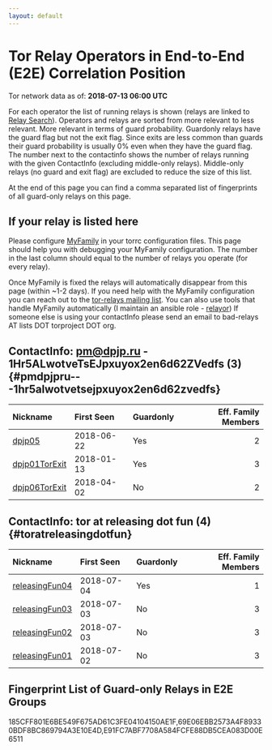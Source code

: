 ```yaml
---
layout: default
---
```



# Tor Relay Operators in End-to-End (E2E) Correlation Position

Tor network data as of: **2018-07-13 06:00 UTC**

For each operator the list of running relays is shown (relays are linked to [Relay Search](https://metrics.torproject.org/rs.html)).
Operators and relays are sorted from more relevant to less relevant. More relevant in terms of guard probability.
Guardonly relays have the guard flag but not the exit flag.
Since exits are less common than guards their guard probability is usually 0% even when they have the guard flag.
The number next to the contactinfo shows the number of relays running with the given ContactInfo (excluding middle-only relays).
Middle-only relays (no guard and exit flag) are excluded to reduce the size of this list.

At the end of this page you can find a comma separated list of fingerprints of all guard-only relays on this page.

## If your relay is listed here
Please configure [MyFamily](https://www.torproject.org/docs/tor-manual.html.en#MyFamily) in your torrc configuration files.
This page should help you with debugging your MyFamily configuration. The number in the last column should equal to the number of
relays you operate (for every relay).

Once MyFamily is fixed the relays will automatically disappear from this page (within ~1-2 days).
If you need help with the MyFamily configuration you can reach out to the
[tor-relays mailing list](https://lists.torproject.org/cgi-bin/mailman/listinfo/tor-relays).
You can also use tools that handle MyFamily automatically (I maintain an ansible role - 
[relayor](https://medium.com/@nusenu/deploying-tor-relays-with-ansible-6612593fa34d))
If someone else is using your contactInfo please send an email to bad-relays AT lists DOT torproject DOT org.


## ContactInfo: pm@dpjp.ru - 1Hr5ALwotveTsEJpxuyox2en6d62ZVedfs (3) {#pmdpjpru---1hr5alwotvetsejpxuyox2en6d62zvedfs}

| Nickname                                                                                                 | First Seen   | Guardonly   |   Eff. Family Members |
|:---------------------------------------------------------------------------------------------------------|:-------------|:------------|----------------------:|
| [dpjp05](https://metrics.torproject.org/rs.html#details/185CFF801E6BE549F675AD61C3FE04104150AE1F)        | 2018-06-22   | Yes         |                     2 |
| [dpjp01TorExit](https://metrics.torproject.org/rs.html#details/69E06EBB2573A4F89330BDF8BC869794A3E10E4D) | 2018-01-13   | Yes         |                     3 |
| [dpjp06TorExit](https://metrics.torproject.org/rs.html#details/C5AFC0EC23AC7FB19067FC4C511316A4CE38C32F) | 2018-04-02   | No          |                     2 |

## ContactInfo: tor at releasing dot fun (4) {#toratreleasingdotfun}

| Nickname                                                                                                  | First Seen   | Guardonly   |   Eff. Family Members |
|:----------------------------------------------------------------------------------------------------------|:-------------|:------------|----------------------:|
| [releasingFun04](https://metrics.torproject.org/rs.html#details/E91FC7ABF7708A584FCFE88DB5CEA083D00E6511) | 2018-07-04   | Yes         |                     1 |
| [releasingFun03](https://metrics.torproject.org/rs.html#details/0644F3CCE5141F679D8509D100E068FFAA531350) | 2018-07-03   | No          |                     3 |
| [releasingFun02](https://metrics.torproject.org/rs.html#details/B26F12939CE5FE0D21E70429DDB51DDA3DB4CACF) | 2018-07-03   | No          |                     3 |
| [releasingFun01](https://metrics.torproject.org/rs.html#details/D826AF785186EF68DA329D2B005167967EB7F758) | 2018-07-02   | No          |                     3 |


## Fingerprint List of Guard-only Relays in E2E Groups

185CFF801E6BE549F675AD61C3FE04104150AE1F,69E06EBB2573A4F89330BDF8BC869794A3E10E4D,E91FC7ABF7708A584FCFE88DB5CEA083D00E6511